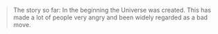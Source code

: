 > The story so far: In the beginning the Universe was created. This has made a lot of people very angry and been widely regarded as a bad move.
